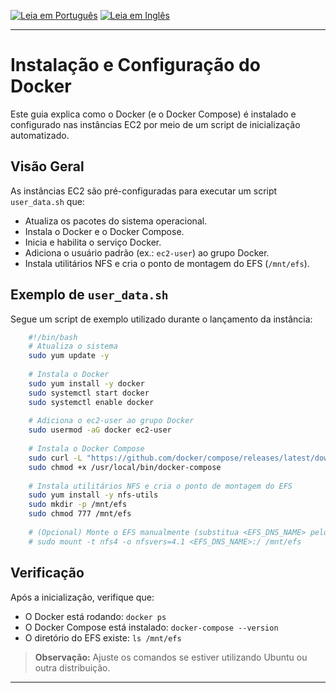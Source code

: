 [![Leia em Português](https://img.shields.io/badge/%F0%9F%87%A7%F0%9F%87%B7%20Portugu%C3%AAs-F0FFFF.svg)](docker_setup.pt-BR.md)
[![Leia em Inglês](https://img.shields.io/badge/%F0%9F%87%BA%F0%9F%87%B8%20English-gray.svg)](docker_setup.md)

---

# Instalação e Configuração do Docker

Este guia explica como o Docker (e o Docker Compose) é instalado e configurado nas instâncias EC2 por meio de um script de inicialização automatizado.

## Visão Geral
As instâncias EC2 são pré-configuradas para executar um script `user_data.sh` que:
- Atualiza os pacotes do sistema operacional.
- Instala o Docker e o Docker Compose.
- Inicia e habilita o serviço Docker.
- Adiciona o usuário padrão (ex.: `ec2-user`) ao grupo Docker.
- Instala utilitários NFS e cria o ponto de montagem do EFS (`/mnt/efs`).

## Exemplo de `user_data.sh`
Segue um script de exemplo utilizado durante o lançamento da instância:

```bash
    #!/bin/bash
    # Atualiza o sistema
    sudo yum update -y
    
    # Instala o Docker
    sudo yum install -y docker
    sudo systemctl start docker
    sudo systemctl enable docker
    
    # Adiciona o ec2-user ao grupo Docker
    sudo usermod -aG docker ec2-user
    
    # Instala o Docker Compose
    sudo curl -L "https://github.com/docker/compose/releases/latest/download/docker-compose-$(uname -s)-$(uname -m)" -o /usr/local/bin/docker-compose
    sudo chmod +x /usr/local/bin/docker-compose
    
    # Instala utilitários NFS e cria o ponto de montagem do EFS
    sudo yum install -y nfs-utils
    sudo mkdir -p /mnt/efs
    sudo chmod 777 /mnt/efs
    
    # (Opcional) Monte o EFS manualmente (substitua <EFS_DNS_NAME> pelo endpoint do seu EFS)
    # sudo mount -t nfs4 -o nfsvers=4.1 <EFS_DNS_NAME>:/ /mnt/efs
```

## Verificação
Após a inicialização, verifique que:
- O Docker está rodando: `docker ps`
- O Docker Compose está instalado: `docker-compose --version`
- O diretório do EFS existe: `ls /mnt/efs`

> **Observação:** Ajuste os comandos se estiver utilizando Ubuntu ou outra distribuição.

---

